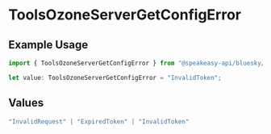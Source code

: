 # ToolsOzoneServerGetConfigError

## Example Usage

```typescript
import { ToolsOzoneServerGetConfigError } from "@speakeasy-api/bluesky/models/errors";

let value: ToolsOzoneServerGetConfigError = "InvalidToken";
```

## Values

```typescript
"InvalidRequest" | "ExpiredToken" | "InvalidToken"
```